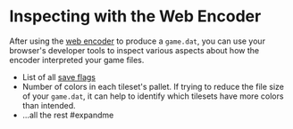 # Inspecting with the Web Encoder

After using the [web encoder](../encoder/web_encoder) to produce a `game.dat`, you can use your browser's developer tools to inspect various aspects about how the encoder interpreted your game files.

- List of all [save flags](../scripts/save_flags)
- Number of colors in each tileset's pallet. If trying to reduce the file size of your `game.dat`, it can help to identify which tilesets have more colors than intended.
- …all the rest #expandme
